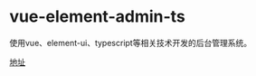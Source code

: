 # vue-element-admin-ts
使用vue、element-ui、typescript等相关技术开发的后台管理系统。

[地址](http://shiluyue.xyz/vue-admin)